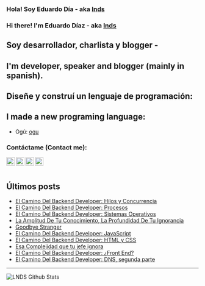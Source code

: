 
### Hola! Soy Eduardo Día - aka [lnds][website]

### Hi there! I'm Eduardo Díaz - aka [lnds][website] 

## Soy desarrollador, charlista y blogger -

## I'm developer, speaker and blogger (mainly in spanish).

## Diseñe y construí un lenguaje de programación:

## I made a new programing language:

- Ogú: [ogu]

### Contáctame (Contact me):

[<img align="left" alt="lnds | Twitter" width="22px" src="https://cdn.jsdelivr.net/npm/simple-icons@v3/icons/twitter.svg">][twitter]

[<img align="left" alt="ediaz | LinkedIn" width="22px" src="https://cdn.jsdelivr.net/npm/simple-icons@v3/icons/linkedin.svg">][linkedin]

[<img align="left" alt="ediaz | Facebook" width="22px" src="https://cdn.jsdelivr.net/npm/simple-icons@v3/icons/facebook.svg">][facebook]


[<img align="left" alt="lnds | Patreon" width="22px" src="https://cdn.jsdelivr.net/npm/simple-icons@v3/icons/ko-fi.svg">][kofi]
<br>
<br>

## Últimos posts

<!-- BLOG-POST-LIST:START -->
- [El Camino Del Backend Developer: Hilos y Concurrencia](https://www.programando.org/blog/2021/02/20/el-camino-del-backend-developer-hilos-y-concurrencia/)
- [El Camino Del Backend Developer: Procesos](https://www.programando.org/blog/2021/02/13/el-camino-del-backend-developer-procesos/)
- [El Camino Del Backend Developer: Sistemas Operativos](https://www.programando.org/blog/2021/02/09/el-camino-del-backend-developer-sistemas-operativos/)
- [La Amplitud De Tu Conocimiento, La Profundidad De Tu Ignorancia](https://lnds.net/blog/lnds/2021/01/06/la-amplitud-de-tu-conocimiento-la-profundidad-de-tu-ignorancia/)
- [Goodbye Stranger](https://lnds.net/blog/lnds/2020/12/13/goodbye-stranger/)
- [El Camino Del Backend Developer: JavaScript](https://www.programando.org/blog/2020/12/12/el-camino-del-backend-developer-javascript/)
- [El Camino Del Backend Developer: HTML y CSS](https://www.programando.org/blog/2020/10/11/el-camino-del-backend-developer-html-y-css/)
- [Esa Complejidad que tu jefe ignora](https://lnds.net/blog/lnds/2020/10/04/esa-complejidad-que-tu-jefe-ignora/)
- [El Camino Del Backend Developer: ¿Front End?](https://www.programando.org/blog/2020/09/26/el-camino-del-backend-developer-front-end/)
- [El Camino Del Backend Developer: DNS, segunda parte](https://www.programando.org/blog/2020/09/06/el-camino-del-backend-developer-dns-segunda-parte/)
<!-- BLOG-POST-LIST:END -->


---

<img align="left" alt="LNDS  Github Stats" src="https://github-readme-stats.vercel.app/api?username=lnds&show_icons=true&hide_border=true" />


[website]: https://lnds.net/
[website]: https://programando.org/
[website]: https://akarru.com/
[twitter]: https://twitter.com/lnds
[linkedin]: https://www.linkedin.com/in/ediaz/
[facebook]: https://www.facebook.com/EduardoDiazCortes
[kofi]: https://ko-fi.com/lnds

[ogu]: https://github.com/ogu-lang